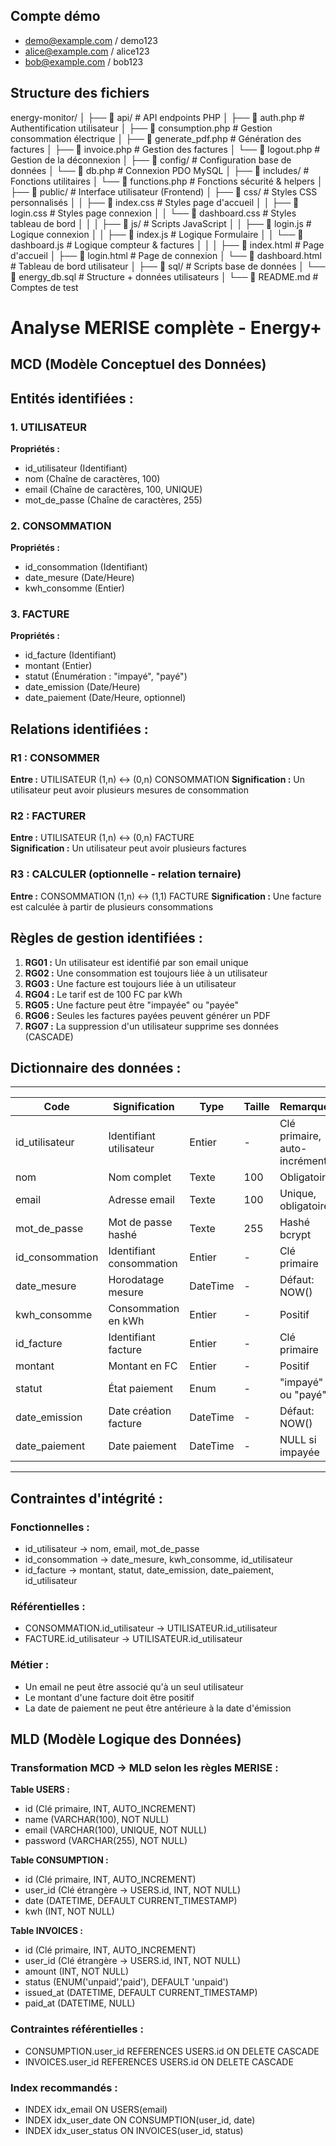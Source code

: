 ## Compte démo

- demo@example.com / demo123
- alice@example.com / alice123
- bob@example.com / bob123

## Structure des fichiers

energy-monitor/
│
├── 📂 api/                          # API endpoints PHP
│   ├── 📄 auth.php                  # Authentification utilisateur
│   ├── 📄 consumption.php           # Gestion consommation électrique
│   ├── 📄 generate_pdf.php          # Génération des factures
│   ├── 📄 invoice.php               # Gestion des factures
│   └── 📄 logout.php                # Gestion de la déconnexion
│
├── 📂 config/                       # Configuration base de données
│   └── 📄 db.php                    # Connexion PDO MySQL
│
├── 📂 includes/                     # Fonctions utilitaires
│   └── 📄 functions.php             # Fonctions sécurité & helpers
│
├── 📂 public/                       # Interface utilisateur (Frontend)
│   ├── 📂 css/                      # Styles CSS personnalisés
│   │   ├── 📄 index.css             # Styles page d'accueil
│   │   ├── 📄 login.css             # Styles page connexion
│   │   └── 📄 dashboard.css         # Styles tableau de bord
│   │
│   ├── 📂 js/                       # Scripts JavaScript
│   │   ├── 📄 login.js              # Logique connexion
│   │   ├── 📄 index.js              # Logique Formulaire
│   │   └── 📄 dashboard.js          # Logique compteur & factures
│   │
│   ├── 📄 index.html                # Page d'accueil
│   ├── 📄 login.html                # Page de connexion
│   └── 📄 dashboard.html            # Tableau de bord utilisateur
│
├── 📂 sql/                          # Scripts base de données
│   └── 📄 energy_db.sql             # Structure + données utilisateurs
│
└── 📄 README.md                     # Comptes de test

# Analyse MERISE complète - Energy+

## MCD (Modèle Conceptuel des Données)

## Entités identifiées :

### 1. UTILISATEUR
**Propriétés :**
- id_utilisateur (Identifiant)
- nom (Chaîne de caractères, 100)
- email (Chaîne de caractères, 100, UNIQUE)
- mot_de_passe (Chaîne de caractères, 255)

### 2. CONSOMMATION  
**Propriétés :**
- id_consommation (Identifiant)
- date_mesure (Date/Heure)
- kwh_consomme (Entier)

### 3. FACTURE
**Propriétés :**
- id_facture (Identifiant)
- montant (Entier)
- statut (Énumération : "impayé", "payé")
- date_emission (Date/Heure)
- date_paiement (Date/Heure, optionnel)

## Relations identifiées :

### R1 : CONSOMMER
**Entre :** UTILISATEUR (1,n) ↔ (0,n) CONSOMMATION
**Signification :** Un utilisateur peut avoir plusieurs mesures de consommation

### R2 : FACTURER
**Entre :** UTILISATEUR (1,n) ↔ (0,n) FACTURE  
**Signification :** Un utilisateur peut avoir plusieurs factures

### R3 : CALCULER (optionnelle - relation ternaire)
**Entre :** CONSOMMATION (1,n) ↔ (1,1) FACTURE
**Signification :** Une facture est calculée à partir de plusieurs consommations

## Règles de gestion identifiées :

1. **RG01 :** Un utilisateur est identifié par son email unique
2. **RG02 :** Une consommation est toujours liée à un utilisateur
3. **RG03 :** Une facture est toujours liée à un utilisateur
4. **RG04 :** Le tarif est de 100 FC par kWh
5. **RG05 :** Une facture peut être "impayée" ou "payée"
6. **RG06 :** Seules les factures payées peuvent générer un PDF
7. **RG07 :** La suppression d'un utilisateur supprime ses données (CASCADE)

## Dictionnaire des données :

-------------------------------------------------------------------------------------------------
| Code           | Signification            | Type     | Taille | Remarques                     |
|----------------|--------------------------|----------|--------|-------------------------------|
| id_utilisateur | Identifiant utilisateur  | Entier   | -      | Clé primaire, auto-incrémenté |
| nom            | Nom complet              | Texte    | 100    | Obligatoire                   |
| email          | Adresse email            | Texte    | 100    | Unique, obligatoire           |
| mot_de_passe   | Mot de passe hashé       | Texte    | 255    | Hashé bcrypt                  |
| id_consommation| Identifiant consommation | Entier   | -      | Clé primaire                  |
| date_mesure    | Horodatage mesure        | DateTime | -      | Défaut: NOW()                 |
| kwh_consomme   | Consommation en kWh      | Entier   | -      | Positif                       |
| id_facture     | Identifiant facture      | Entier   | -      | Clé primaire                  |
| montant        | Montant en FC            | Entier   | -      | Positif                       |
| statut         | État paiement            | Enum     | -      | "impayé" ou "payé"            |
| date_emission  | Date création facture    | DateTime | -      | Défaut: NOW()                 |
| date_paiement  | Date paiement            | DateTime | -      | NULL si impayée               |
-------------------------------------------------------------------------------------------------

## Contraintes d'intégrité :

### Fonctionnelles :
- id_utilisateur → nom, email, mot_de_passe
- id_consommation → date_mesure, kwh_consomme, id_utilisateur  
- id_facture → montant, statut, date_emission, date_paiement, id_utilisateur

### Référentielles :
- CONSOMMATION.id_utilisateur → UTILISATEUR.id_utilisateur
- FACTURE.id_utilisateur → UTILISATEUR.id_utilisateur

### Métier :
- Un email ne peut être associé qu'à un seul utilisateur
- Le montant d'une facture doit être positif
- La date de paiement ne peut être antérieure à la date d'émission

## MLD (Modèle Logique des Données)

### Transformation MCD → MLD selon les règles MERISE :

**Table USERS :**
- id (Clé primaire, INT, AUTO_INCREMENT)
- name (VARCHAR(100), NOT NULL)
- email (VARCHAR(100), UNIQUE, NOT NULL)
- password (VARCHAR(255), NOT NULL)

**Table CONSUMPTION :**
- id (Clé primaire, INT, AUTO_INCREMENT)
- user_id (Clé étrangère → USERS.id, INT, NOT NULL)
- date (DATETIME, DEFAULT CURRENT_TIMESTAMP)
- kwh (INT, NOT NULL)

**Table INVOICES :**
- id (Clé primaire, INT, AUTO_INCREMENT)  
- user_id (Clé étrangère → USERS.id, INT, NOT NULL)
- amount (INT, NOT NULL)
- status (ENUM('unpaid','paid'), DEFAULT 'unpaid')
- issued_at (DATETIME, DEFAULT CURRENT_TIMESTAMP)
- paid_at (DATETIME, NULL)

### Contraintes référentielles :
- CONSUMPTION.user_id REFERENCES USERS.id ON DELETE CASCADE
- INVOICES.user_id REFERENCES USERS.id ON DELETE CASCADE

### Index recommandés :
- INDEX idx_email ON USERS(email)
- INDEX idx_user_date ON CONSUMPTION(user_id, date)  
- INDEX idx_user_status ON INVOICES(user_id, status)
